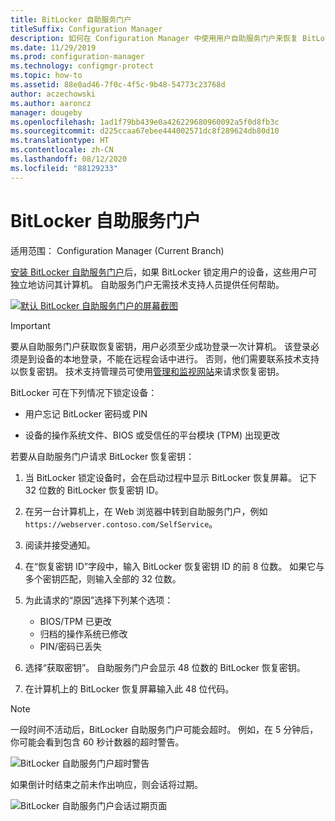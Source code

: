 ```yaml
---
title: BitLocker 自助服务门户
titleSuffix: Configuration Manager
description: 如何在 Configuration Manager 中使用用户自助服务门户来恢复 BitLocker
ms.date: 11/29/2019
ms.prod: configuration-manager
ms.technology: configmgr-protect
ms.topic: how-to
ms.assetid: 88e0ad46-7f0c-4f5c-9b48-54773c23768d
author: aczechowski
ms.author: aaroncz
manager: dougeby
ms.openlocfilehash: 1ad1f79bb439e0a426229680960092a5f0d8fb3c
ms.sourcegitcommit: d225ccaa67ebee444002571dc8f289624db80d10
ms.translationtype: HT
ms.contentlocale: zh-CN
ms.lasthandoff: 08/12/2020
ms.locfileid: "88129233"
---
```

# <a name="bitlocker-self-service-portal"></a>BitLocker 自助服务门户

适用范围：  Configuration Manager (Current Branch)

<!--3601034-->

[安装 BitLocker 自助服务门户](setup-websites.md)后，如果 BitLocker 锁定用户的设备，这些用户可独立地访问其计算机。 自助服务门户无需技术支持人员提供任何帮助。

[![默认 BitLocker 自助服务门户的屏幕截图](media/bitlocker-self-service-portal.png)](media/bitlocker-self-service-portal.png#lightbox)

> [!IMPORTANT]
> 要从自助服务门户获取恢复密钥，用户必须至少成功登录一次计算机。 该登录必须是到设备的本地登录，不能在远程会话中进行。 否则，他们需要联系技术支持以恢复密钥。 技术支持管理员可使用[管理和监视网站](helpdesk-portal.md)来请求恢复密钥。

BitLocker 可在下列情况下锁定设备：

- 用户忘记 BitLocker 密码或 PIN

- 设备的操作系统文件、BIOS 或受信任的平台模块 (TPM) 出现更改

若要从自助服务门户请求 BitLocker 恢复密钥：

1. 当 BitLocker 锁定设备时，会在启动过程中显示 BitLocker 恢复屏幕。 记下 32 位数的 BitLocker 恢复密钥 ID。

1. 在另一台计算机上，在 Web 浏览器中转到自助服务门户，例如 `https://webserver.contoso.com/SelfService`。

1. 阅读并接受通知。

1. 在“恢复密钥 ID”字段中，输入 BitLocker 恢复密钥 ID 的前 8 位数。 如果它与多个密钥匹配，则输入全部的 32 位数。

1. 为此请求的“原因”选择下列某个选项：

    - BIOS/TPM 已更改
    - 归档的操作系统已修改
    - PIN/密码已丢失

1. 选择“获取密钥”。 自助服务门户会显示 48 位数的 BitLocker 恢复密钥。

1. 在计算机上的 BitLocker 恢复屏幕输入此 48 位代码。

> [!NOTE]
> 一段时间不活动后，BitLocker 自助服务门户可能会超时。 例如，在 5 分钟后，你可能会看到包含 60 秒计数器的超时警告。
>
> ![BitLocker 自助服务门户超时警告](media/bitlocker-self-service-portal-timeout-warning.png)
>
> 如果倒计时结束之前未作出响应，则会话将过期。
>
> ![BitLocker 自助服务门户会话过期页面](media/bitlocker-self-service-portal-session-expired.png)
